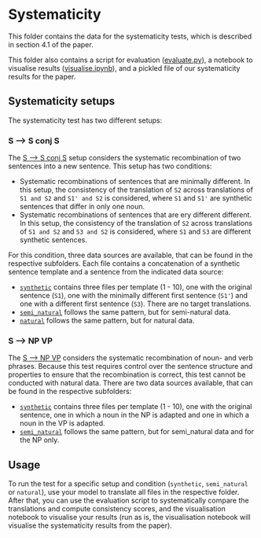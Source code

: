 # Systematicity

This folder contains the data for the systematicity tests, which is described in section 4.1 of the paper.

This folder also contains a script for evaluation ([evaluate.py](evaluate.py)), a notebook to visualise results ([visualise.ipynb](visualise.ipynb)), and a pickled file of our systematicity results for the paper.

## Systematicity setups

The systematicity test has two different setups:

### S --> S conj S
The [S --> S conj S](s_conj/) setup considers the systematic recombination of two sentences into a new sentence.
This setup has two conditions:
* Systematic recombinations of sentences that are minimally different. In this setup, the consistency of the translation of `S2` across translations of `S1 and S2` and `S1' and S2` is considered, where `S1` and `S1'` are synthetic sentences that differ in only one noun.
* Systematic recombinations of sentences that are ery different different. In this setup, the consistency of the translation of `S2` across translations of `S1 and S2` and `S3 and S2` is considered, where `S1` and `S3` are different synthetic sentences.

For this condition, three data sources are available, that can be found in the respective subfolders.
Each file contains a concatenation of a synthetic sentence template and a sentence from the indicated data source:
- [`synthetic`](synthetic/) contains three files per template (1 - 10), one with the original sentence (`S1`), one with the minimally different first sentence (`S1'`) and one with a different first sentence (`S3`). There are no target translations.
- [`semi_natural`](semi_natural/) follows the same pattern, but for semi-natural data.
- [`natural`](natural/) follows the same pattern, but for natural data.

### S --> NP VP
The [S --> NP VP](s_np_vp/) considers the systematic recombination of noun- and verb phrases.
Because this test requires control over the sentence structure and properties to ensure that the recombination is correct, this test cannot be conducted with natural data.
There are two data sources available, that can be found in the respective subfolders:
- [`synthetic`](synthetic/) contains three files per template (1 - 10), one with the original sentence, one in which a noun in the NP is adapted and one in which a noun in the VP is adapted.
- [`semi_natural`](semi_natural/) follows the same pattern, but for semi_natural data and for the NP only.


## Usage
To run the test for a specific setup and condition (`synthetic`, `semi_natural` or `natural`), use your model to translate all files in the respective folder.
After that, you can use the evaluation script to systematically compare the translations and compute consistency scores, and the visualisation notebook to visualise your results (run as is, the visualisation notebook will visualise the systematicity results from the paper).

